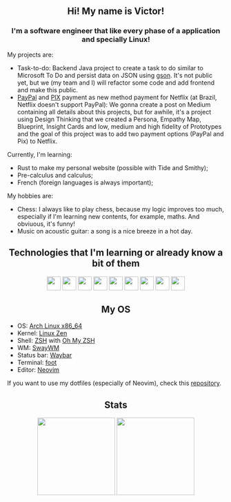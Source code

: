 <h2 align="center">Hi! My name is Victor!</h2>
<h3 align="center">I'm a software engineer that like every phase of a application and specially Linux!</h3>

My projects are:
* Task-to-do: Backend Java project to create a task to do similar to Microsoft To Do and persist data on JSON using [gson](https://github.com/google/gson). It's not public yet, but we (my team and I) will refactor some code and add frontend and make this public.
* [PayPal](https://www.paypal.com) and [PIX](https://www.bcb.gov.br/estabilidadefinanceira/pix) payment as new method payment for Netflix (at Brazil, Netflix doesn't support PayPal): We gonna create a post on Medium containing all details about this projects, but for awhile, it's a project using Design Thinking that we created a Persona, Empathy Map, Blueprint, Insight Cards and low, medium and high fidelity of Prototypes and the goal of this project was to add two payment options (PayPal and Pix) to Netflix.

Currently, I'm learning:
* Rust to make my personal website (possible with Tide and Smithy);
* Pre-calculus and calculus;
* French (foreign languages is always important);

My hobbies are:
* Chess: I always like to play chess, because my logic improves too much, especially if I'm learning new contents, for example, maths. And obviuous, it's funny!
* Music on acoustic guitar: a song is a nice breeze in a hot day.

<h2 align="center">Technologies that I'm learning or already know a bit of them</h2>
<div align="center">
<img src="https://github.com/victor4pinheiro/victor4pinheiro/blob/main/images/240px-JavaScript-logo.png" height="32">
<img src="https://github.com/victor4pinheiro/victor4pinheiro/blob/main/images/C.png" height="32">
<img src="https://github.com/victor4pinheiro/victor4pinheiro/blob/main/images/Neovim-logo.svg.png" height="32">
<img src="https://github.com/victor4pinheiro/victor4pinheiro/blob/main/images/Z_Shell_Logo_Color_Horizontal.png" height="32">
<img src="https://github.com/victor4pinheiro/victor4pinheiro/blob/main/images/arhclinux.png" height="32">
<img src="https://github.com/victor4pinheiro/victor4pinheiro/blob/main/images/horizontal-logo-monochromatic-white.png" height="32">
<img src="https://github.com/victor4pinheiro/victor4pinheiro/blob/main/images/linux.png" height="32">
<img src="https://github.com/victor4pinheiro/victor4pinheiro/blob/main/images/python-logo-generic.png" height="32">
<img src="https://github.com/victor4pinheiro/victor4pinheiro/blob/main/images/rust-logo-64x64-blk.png" height="32">
</div>

<h2 align="center">My OS</h2>

* OS: [Arch Linux x86_64](https://archlinux.org/)
* Kernel: [Linux Zen](https://github.com/zen-kernel/zen-kernel)
* Shell: [ZSH](https://www.zsh.org/) with [Oh My ZSH](https://ohmyz.sh/)
* WM: [SwayWM](https://swaywm.org/)
* Status bar: [Waybar](https://github.com/Alexays/Waybar)
* Terminal: [foot](https://codeberg.org/dnkl/foot)
* Editor: [Neovim](https://neovim.io/)

If you want to use my dotfiles (especially of Neovim), check this [repository](https://github.com/victor4pinheiro/dotfiles).

<h2 align="center">Stats</h2>

<div align="center">
  <img height="180em" src="https://github-readme-stats-victor4pinheiro.vercel.app/api?username=victor4pinheiro&show_icons=true&theme=aura">
  <img height="180em" src="https://github-readme-stats-victor4pinheiro.vercel.app/api/top-langs/?username=victor4pinheiro&layout=compact&langs_count=7&theme=aura">
</div>
